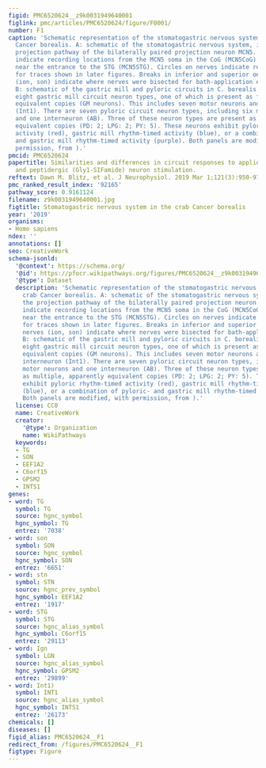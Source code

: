 ```yaml
---
figid: PMC6520624__z9k0031949640001
figlink: pmc/articles/PMC6520624/figure/F0001/
number: F1
caption: 'Schematic representation of the stomatogastric nervous system in the crab
  Cancer borealis. A: schematic of the stomatogastric nervous system, including the
  projection pathway of the bilaterally paired projection neuron MCN5. Electrodes
  indicate recording locations from the MCN5 soma in the CoG (MCN5CoG) or its axon
  near the entrance to the STG (MCN5STG). Circles on nerves indicate recording sites
  for traces shown in later figures. Breaks in inferior and superior oesophageal nerves
  (ion, son) indicate where nerves were bisected for bath-application experiments.
  B: schematic of the gastric mill and pyloric circuits in C. borealis. There are
  eight gastric mill circuit neuron types, one of which is present as four apparently
  equivalent copies (GM neurons). This includes seven motor neurons and a single interneuron
  (Int1). There are seven pyloric circuit neuron types, including six motor neurons
  and one interneuron (AB). Three of these neuron types are present as multiple, apparently
  equivalent copies (PD: 2; LPG: 2; PY: 5). These neurons exhibit pyloric rhythm-timed
  activity (red), gastric mill rhythm-timed activity (blue), or a combination of pyloric-
  and gastric mill rhythm-timed activity (purple). Both panels are modified, with
  permission, from ).'
pmcid: PMC6520624
papertitle: Similarities and differences in circuit responses to applied Gly1-SIFamide
  and peptidergic (Gly1-SIFamide) neuron stimulation.
reftext: Dawn M. Blitz, et al. J Neurophysiol. 2019 Mar 1;121(3):950-972.
pmc_ranked_result_index: '92165'
pathway_score: 0.9161124
filename: z9k0031949640001.jpg
figtitle: Stomatogastric nervous system in the crab Cancer borealis
year: '2019'
organisms:
- Homo sapiens
ndex: ''
annotations: []
seo: CreativeWork
schema-jsonld:
  '@context': https://schema.org/
  '@id': https://pfocr.wikipathways.org/figures/PMC6520624__z9k0031949640001.html
  '@type': Dataset
  description: 'Schematic representation of the stomatogastric nervous system in the
    crab Cancer borealis. A: schematic of the stomatogastric nervous system, including
    the projection pathway of the bilaterally paired projection neuron MCN5. Electrodes
    indicate recording locations from the MCN5 soma in the CoG (MCN5CoG) or its axon
    near the entrance to the STG (MCN5STG). Circles on nerves indicate recording sites
    for traces shown in later figures. Breaks in inferior and superior oesophageal
    nerves (ion, son) indicate where nerves were bisected for bath-application experiments.
    B: schematic of the gastric mill and pyloric circuits in C. borealis. There are
    eight gastric mill circuit neuron types, one of which is present as four apparently
    equivalent copies (GM neurons). This includes seven motor neurons and a single
    interneuron (Int1). There are seven pyloric circuit neuron types, including six
    motor neurons and one interneuron (AB). Three of these neuron types are present
    as multiple, apparently equivalent copies (PD: 2; LPG: 2; PY: 5). These neurons
    exhibit pyloric rhythm-timed activity (red), gastric mill rhythm-timed activity
    (blue), or a combination of pyloric- and gastric mill rhythm-timed activity (purple).
    Both panels are modified, with permission, from ).'
  license: CC0
  name: CreativeWork
  creator:
    '@type': Organization
    name: WikiPathways
  keywords:
  - TG
  - SON
  - EEF1A2
  - C6orf15
  - GPSM2
  - INTS1
genes:
- word: TG
  symbol: TG
  source: hgnc_symbol
  hgnc_symbol: TG
  entrez: '7038'
- word: son
  symbol: SON
  source: hgnc_symbol
  hgnc_symbol: SON
  entrez: '6651'
- word: stn
  symbol: STN
  source: hgnc_prev_symbol
  hgnc_symbol: EEF1A2
  entrez: '1917'
- word: STG
  symbol: STG
  source: hgnc_alias_symbol
  hgnc_symbol: C6orf15
  entrez: '29113'
- word: Ign
  symbol: LGN
  source: hgnc_alias_symbol
  hgnc_symbol: GPSM2
  entrez: '29899'
- word: Int1)
  symbol: INT1
  source: hgnc_alias_symbol
  hgnc_symbol: INTS1
  entrez: '26173'
chemicals: []
diseases: []
figid_alias: PMC6520624__F1
redirect_from: /figures/PMC6520624__F1
figtype: Figure
---
```


